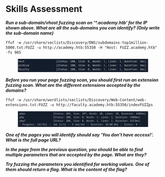 # Skills Assessment

_**Run a sub-domain/vhost fuzzing scan on '\*.academy.htb' for the IP shown above. What are all the sub-domains you can identify? (Only write the sub-domain name)**_

```
ffuf -w /usr/share/seclists/Discovery/DNS/subdomains-top1million-5000.txt:FUZZ -u http://academy.htb:55350 -H "Host: FUZZ.academy.htb" -fs 985
```

<figure><img src="../../../.gitbook/assets/image (1) (1) (1) (1) (1) (1) (1) (1) (1) (1) (1) (1) (1) (1) (1) (1) (1) (1).png" alt=""><figcaption></figcaption></figure>

_**Before you run your page fuzzing scan, you should first run an extension fuzzing scan. What are the different extensions accepted by the domains?**_

```
ffuf -w /usr/share/wordlists/seclists/Discovery/Web-Content/web-extensions.txt:FUZZ -u http://faculty.academy.htb:55350/indexFUZZps
```

<figure><img src="../../../.gitbook/assets/image (1) (1) (1) (1) (1) (1) (1) (1) (1) (1) (1) (1) (1) (1) (1) (1) (1) (1) (1).png" alt=""><figcaption></figcaption></figure>

_**One of the pages you will identify should say 'You don't have access!'. What is the full page URL?**_



_**In the page from the previous question, you should be able to find multiple parameters that are accepted by the page. What are they?**_



_**Try fuzzing the parameters you identified for working values. One of them should return a flag. What is the content of the flag?**_
